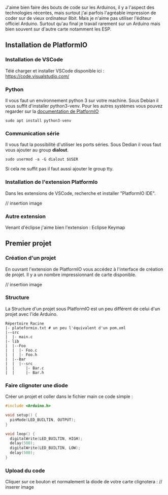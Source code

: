 

J'aime bien faire des bouts de code sur les Arduinos, il y a l'aspect des technologies récentes, 
mais surtout j'ai parfois l'agréable impression de coder sur de vieux ordinateur 8bit. 
Mais je n'aime pas utiliser l'éditeur officiel Arduino. 
Surtout qu'au final je travail rarement sur un Arduino mais bien souvent sur d'autre carte notamment les ESP.

## Installation de PlatformIO

### Installation de VSCode
Télé charger et installer VSCode disponible ici : https://code.visualstudio.com/

### Python
Il vous faut un environnement python 3 sur votre machine. Sous Debian il vous suffit d'installer python3-venv.
Pour les autres systèmes vous pouvez regarder sur la [documentation de PlatformIO](https://docs.platformio.org/en/latest/faq/install-python.html)

~~~shell
sudo apt install python3-venv
~~~

### Communication série
Il vous faut la possibilité d'utiliser les ports séries. Sous Dedian il vous faut vous ajouter au group __dialout__.

~~~shell
sudo usermod -a -G dialout $USER
~~~

Si cela ne suffit pas il faut aussi ajouter le group tty.

### Installation de l'extension PlatformIo
Dans les extensions de VSCode, recherche et installer "PlatformIO IDE".

// insertion image

### Autre extension

Venant d'éclipse j'aime bien l'extension : Eclipse Keymap

## Premier projet

### Création d'un projet

En ouvrant l'extension de PlatformIO vous accédez à l'interface de création de projet.
Il y a un nombre impressionnant de carte disponible. 

// insertion image

### Structure

La Structure d'un projet sous PlatformIO est un peu différent de celui d'un projet avec l'ide Arduino. 

~~~
Répertoire Racine 
|- plateformio.txt # un peu l'équivalent d'un pom.xml
|--src
|  |- main.c
|- lib
|  |--Foo
|  |  |- Foo.c
|  |  |- Foo.h
|  |--Bar
|  |  |--src
|  |     |- Bar.c
|  |     |- Bar.h
~~~

### Faire clignoter une diode 

Créer un projet et coller dans le fichier main ce code simple :

~~~cpp
#include <Arduino.h>

void setup() {
  pinMode(LED_BUILTIN, OUTPUT);
}

void loop() {
  digitalWrite(LED_BUILTIN, HIGH);
  delay(500);
  digitalWrite(LED_BUILTIN, LOW);
  delay(500);
}
~~~

### Upload du code

Cliquer sur ce bouton et normalement la diode de votre carte clignotera : 
// inserer image

